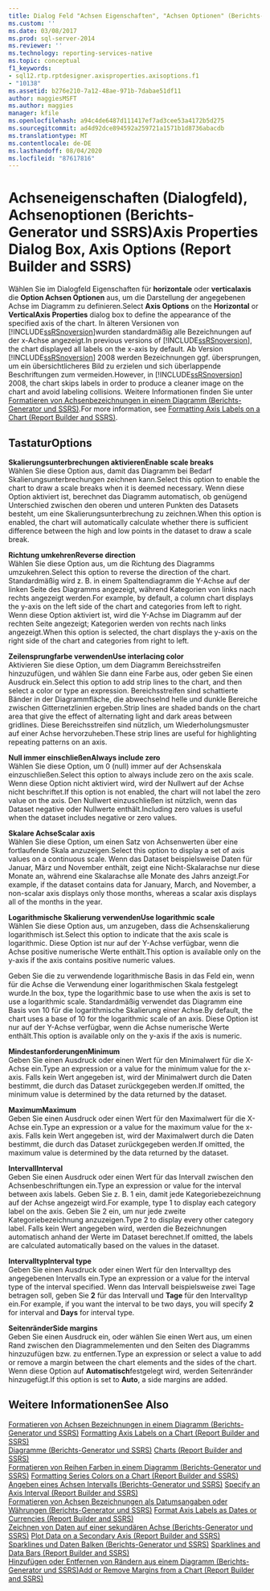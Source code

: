 ```yaml
---
title: Dialog Feld "Achsen Eigenschaften", "Achsen Optionen" (Berichts-Generator und SSRS) | Microsoft-Dokumentation
ms.custom: ''
ms.date: 03/08/2017
ms.prod: sql-server-2014
ms.reviewer: ''
ms.technology: reporting-services-native
ms.topic: conceptual
f1_keywords:
- sql12.rtp.rptdesigner.axisproperties.axisoptions.f1
- "10138"
ms.assetid: b276e210-7a12-48ae-971b-7dabae51df11
author: maggiesMSFT
ms.author: maggies
manager: kfile
ms.openlocfilehash: a94c4de6487d111417ef7ad3cee53a4172b5d275
ms.sourcegitcommit: ad4d92dce894592a259721a1571b1d8736abacdb
ms.translationtype: MT
ms.contentlocale: de-DE
ms.lasthandoff: 08/04/2020
ms.locfileid: "87617816"
---
```

# <a name="axis-properties-dialog-box-axis-options-report-builder-and-ssrs"></a><span data-ttu-id="c3b7f-102">Achseneigenschaften (Dialogfeld), Achsenoptionen (Berichts-Generator und SSRS)</span><span class="sxs-lookup"><span data-stu-id="c3b7f-102">Axis Properties Dialog Box, Axis Options (Report Builder and SSRS)</span></span>
  <span data-ttu-id="c3b7f-103">Wählen Sie im Dialogfeld Eigenschaften für **horizontale** oder **verticalaxis** die **Option Achsen Optionen** aus, um die Darstellung der angegebenen Achse im Diagramm zu definieren.</span><span class="sxs-lookup"><span data-stu-id="c3b7f-103">Select **Axis Options** on the **Horizontal** or **VerticalAxis Properties** dialog box to define the appearance of the specified axis of the chart.</span></span> <span data-ttu-id="c3b7f-104">In älteren Versionen von [!INCLUDE[ssRSnoversion](../includes/ssrsnoversion-md.md)]wurden standardmäßig alle Bezeichnungen auf der x-Achse angezeigt.</span><span class="sxs-lookup"><span data-stu-id="c3b7f-104">In previous versions of [!INCLUDE[ssRSnoversion](../includes/ssrsnoversion-md.md)], the chart displayed all labels on the x-axis by default.</span></span> <span data-ttu-id="c3b7f-105">Ab Version [!INCLUDE[ssRSnoversion](../includes/ssrsnoversion-md.md)] 2008 werden Bezeichnungen ggf. übersprungen, um ein übersichtlicheres Bild zu erzielen und sich überlappende Beschriftungen zum vermeiden.</span><span class="sxs-lookup"><span data-stu-id="c3b7f-105">However, in [!INCLUDE[ssRSnoversion](../includes/ssrsnoversion-md.md)] 2008, the chart skips labels in order to produce a cleaner image on the chart and avoid labeling collisions.</span></span> <span data-ttu-id="c3b7f-106">Weitere Informationen finden Sie unter [Formatieren von Achsenbezeichnungen in einem Diagramm &#40;Berichts-Generator und SSRS&#41;](report-design/formatting-axis-labels-on-a-chart-report-builder-and-ssrs.md).</span><span class="sxs-lookup"><span data-stu-id="c3b7f-106">For more information, see [Formatting Axis Labels on a Chart &#40;Report Builder and SSRS&#41;](report-design/formatting-axis-labels-on-a-chart-report-builder-and-ssrs.md).</span></span>  
  
## <a name="options"></a><span data-ttu-id="c3b7f-107">Tastatur</span><span class="sxs-lookup"><span data-stu-id="c3b7f-107">Options</span></span>  
 <span data-ttu-id="c3b7f-108">**Skalierungsunterbrechungen aktivieren**</span><span class="sxs-lookup"><span data-stu-id="c3b7f-108">**Enable scale breaks**</span></span>  
 <span data-ttu-id="c3b7f-109">Wählen Sie diese Option aus, damit das Diagramm bei Bedarf Skalierungsunterbrechungen zeichnen kann.</span><span class="sxs-lookup"><span data-stu-id="c3b7f-109">Select this option to enable the chart to draw a scale breaks when it is deemed necessary.</span></span> <span data-ttu-id="c3b7f-110">Wenn diese Option aktiviert ist, berechnet das Diagramm automatisch, ob genügend Unterschied zwischen den oberen und unteren Punkten des Datasets besteht, um eine Skalierungsunterbrechung zu zeichnen.</span><span class="sxs-lookup"><span data-stu-id="c3b7f-110">When this option is enabled, the chart will automatically calculate whether there is sufficient difference between the high and low points in the dataset to draw a scale break.</span></span>  
  
 <span data-ttu-id="c3b7f-111">**Richtung umkehren**</span><span class="sxs-lookup"><span data-stu-id="c3b7f-111">**Reverse direction**</span></span>  
 <span data-ttu-id="c3b7f-112">Wählen Sie diese Option aus, um die Richtung des Diagramms umzukehren.</span><span class="sxs-lookup"><span data-stu-id="c3b7f-112">Select this option to reverse the direction of the chart.</span></span> <span data-ttu-id="c3b7f-113">Standardmäßig wird z. B. in einem Spaltendiagramm die Y-Achse auf der linken Seite des Diagramms angezeigt, während Kategorien von links nach rechts angezeigt werden.</span><span class="sxs-lookup"><span data-stu-id="c3b7f-113">For example, by default, a column chart displays the y-axis on the left side of the chart and categories from left to right.</span></span> <span data-ttu-id="c3b7f-114">Wenn diese Option aktiviert ist, wird die Y-Achse im Diagramm auf der rechten Seite angezeigt; Kategorien werden von rechts nach links angezeigt.</span><span class="sxs-lookup"><span data-stu-id="c3b7f-114">When this option is selected, the chart displays the y-axis on the right side of the chart and categories from right to left.</span></span>  
  
 <span data-ttu-id="c3b7f-115">**Zeilensprungfarbe verwenden**</span><span class="sxs-lookup"><span data-stu-id="c3b7f-115">**Use interlacing color**</span></span>  
 <span data-ttu-id="c3b7f-116">Aktivieren Sie diese Option, um dem Diagramm Bereichsstreifen hinzuzufügen, und wählen Sie dann eine Farbe aus, oder geben Sie einen Ausdruck ein.</span><span class="sxs-lookup"><span data-stu-id="c3b7f-116">Select this option to add strip lines to the chart, and then select a color or type an expression.</span></span> <span data-ttu-id="c3b7f-117">Bereichsstreifen sind schattierte Bänder in der Diagrammfläche, die abwechselnd helle und dunkle Bereiche zwischen Gitternetzlinien ergeben.</span><span class="sxs-lookup"><span data-stu-id="c3b7f-117">Strip lines are shaded bands on the chart area that give the effect of alternating light and dark areas between gridlines.</span></span> <span data-ttu-id="c3b7f-118">Diese Bereichsstreifen sind nützlich, um Wiederholungsmuster auf einer Achse hervorzuheben.</span><span class="sxs-lookup"><span data-stu-id="c3b7f-118">These strip lines are useful for highlighting repeating patterns on an axis.</span></span>  
  
 <span data-ttu-id="c3b7f-119">**Null immer einschließen**</span><span class="sxs-lookup"><span data-stu-id="c3b7f-119">**Always include zero**</span></span>  
 <span data-ttu-id="c3b7f-120">Wählen Sie diese Option, um 0 (null) immer auf der Achsenskala einzuschließen.</span><span class="sxs-lookup"><span data-stu-id="c3b7f-120">Select this option to always include zero on the axis scale.</span></span> <span data-ttu-id="c3b7f-121">Wenn diese Option nicht aktiviert wird, wird der Nullwert auf der Achse nicht beschriftet.</span><span class="sxs-lookup"><span data-stu-id="c3b7f-121">If this option is not enabled, the chart will not label the zero value on the axis.</span></span> <span data-ttu-id="c3b7f-122">Den Nullwert einzuschließen ist nützlich, wenn das Dataset negative oder Nullwerte enthält.</span><span class="sxs-lookup"><span data-stu-id="c3b7f-122">Including zero values is useful when the dataset includes negative or zero values.</span></span>  
  
 <span data-ttu-id="c3b7f-123">**Skalare Achse**</span><span class="sxs-lookup"><span data-stu-id="c3b7f-123">**Scalar axis**</span></span>  
 <span data-ttu-id="c3b7f-124">Wählen Sie diese Option, um einen Satz von Achsenwerten über eine fortlaufende Skala anzuzeigen.</span><span class="sxs-lookup"><span data-stu-id="c3b7f-124">Select this option to display a set of axis values on a continuous scale.</span></span> <span data-ttu-id="c3b7f-125">Wenn das Dataset beispielsweise Daten für Januar, März und November enthält, zeigt eine Nicht-Skalarachse nur diese Monate an, während eine Skalarachse alle Monate des Jahrs anzeigt.</span><span class="sxs-lookup"><span data-stu-id="c3b7f-125">For example, if the dataset contains data for January, March, and November, a non-scalar axis displays only those months, whereas a scalar axis displays all of the months in the year.</span></span>  
  
 <span data-ttu-id="c3b7f-126">**Logarithmische Skalierung verwenden**</span><span class="sxs-lookup"><span data-stu-id="c3b7f-126">**Use logarithmic scale**</span></span>  
 <span data-ttu-id="c3b7f-127">Wählen Sie diese Option aus, um anzugeben, dass die Achsenskalierung logarithmisch ist.</span><span class="sxs-lookup"><span data-stu-id="c3b7f-127">Select this option to indicate that the axis scale is logarithmic.</span></span> <span data-ttu-id="c3b7f-128">Diese Option ist nur auf der Y-Achse verfügbar, wenn die Achse positive numerische Werte enthält.</span><span class="sxs-lookup"><span data-stu-id="c3b7f-128">This option is available only on the y-axis if the axis contains positive numeric values.</span></span>  
  
 <span data-ttu-id="c3b7f-129">Geben Sie die zu verwendende logarithmische Basis in das Feld ein, wenn für die Achse die Verwendung einer logarithmischen Skala festgelegt wurde.</span><span class="sxs-lookup"><span data-stu-id="c3b7f-129">In the box, type the logarithmic base to use when the axis is set to use a logarithmic scale.</span></span> <span data-ttu-id="c3b7f-130">Standardmäßig verwendet das Diagramm eine Basis von 10 für die logarithmische Skalierung einer Achse.</span><span class="sxs-lookup"><span data-stu-id="c3b7f-130">By default, the chart uses a base of 10 for the logarithmic scale of an axis.</span></span> <span data-ttu-id="c3b7f-131">Diese Option ist nur auf der Y-Achse verfügbar, wenn die Achse numerische Werte enthält.</span><span class="sxs-lookup"><span data-stu-id="c3b7f-131">This option is available only on the y-axis if the axis is numeric.</span></span>  
  
 <span data-ttu-id="c3b7f-132">**Mindestanforderungen**</span><span class="sxs-lookup"><span data-stu-id="c3b7f-132">**Minimum**</span></span>  
 <span data-ttu-id="c3b7f-133">Geben Sie einen Ausdruck oder einen Wert für den Minimalwert für die X-Achse ein.</span><span class="sxs-lookup"><span data-stu-id="c3b7f-133">Type an expression or a value for the minimum value for the x-axis.</span></span> <span data-ttu-id="c3b7f-134">Falls kein Wert angegeben ist, wird der Minimalwert durch die Daten bestimmt, die durch das Dataset zurückgegeben werden.</span><span class="sxs-lookup"><span data-stu-id="c3b7f-134">If omitted, the minimum value is determined by the data returned by the dataset.</span></span>  
  
 <span data-ttu-id="c3b7f-135">**Maximum**</span><span class="sxs-lookup"><span data-stu-id="c3b7f-135">**Maximum**</span></span>  
 <span data-ttu-id="c3b7f-136">Geben Sie einen Ausdruck oder einen Wert für den Maximalwert für die X-Achse ein.</span><span class="sxs-lookup"><span data-stu-id="c3b7f-136">Type an expression or a value for the maximum value for the x-axis.</span></span> <span data-ttu-id="c3b7f-137">Falls kein Wert angegeben ist, wird der Maximalwert durch die Daten bestimmt, die durch das Dataset zurückgegeben werden.</span><span class="sxs-lookup"><span data-stu-id="c3b7f-137">If omitted, the maximum value is determined by the data returned by the dataset.</span></span>  
  
 <span data-ttu-id="c3b7f-138">**Intervall**</span><span class="sxs-lookup"><span data-stu-id="c3b7f-138">**Interval**</span></span>  
 <span data-ttu-id="c3b7f-139">Geben Sie einen Ausdruck oder einen Wert für das Intervall zwischen den Achsenbeschriftungen ein.</span><span class="sxs-lookup"><span data-stu-id="c3b7f-139">Type an expression or value for the interval between axis labels.</span></span> <span data-ttu-id="c3b7f-140">Geben Sie z. B. 1 ein, damit jede Kategoriebezeichnung auf der Achse angezeigt wird.</span><span class="sxs-lookup"><span data-stu-id="c3b7f-140">For example, type 1 to display each category label on the axis.</span></span> <span data-ttu-id="c3b7f-141">Geben Sie 2 ein, um nur jede zweite Kategoriebezeichnung anzuzeigen.</span><span class="sxs-lookup"><span data-stu-id="c3b7f-141">Type 2 to display every other category label.</span></span> <span data-ttu-id="c3b7f-142">Falls kein Wert angegeben wird, werden die Bezeichnungen automatisch anhand der Werte im Dataset berechnet.</span><span class="sxs-lookup"><span data-stu-id="c3b7f-142">If omitted, the labels are calculated automatically based on the values in the dataset.</span></span>  
  
 <span data-ttu-id="c3b7f-143">**Intervalltyp**</span><span class="sxs-lookup"><span data-stu-id="c3b7f-143">**Interval type**</span></span>  
 <span data-ttu-id="c3b7f-144">Geben Sie einen Ausdruck oder einen Wert für den Intervalltyp des angegebenen Intervalls ein.</span><span class="sxs-lookup"><span data-stu-id="c3b7f-144">Type an expression or a value for the interval type of the interval specified.</span></span> <span data-ttu-id="c3b7f-145">Wenn das Intervall beispielsweise zwei Tage betragen soll, geben Sie **2** für das Intervall und **Tage** für den Intervalltyp ein.</span><span class="sxs-lookup"><span data-stu-id="c3b7f-145">For example, if you want the interval to be two days, you will specify **2** for interval and **Days** for interval type.</span></span>  
  
 <span data-ttu-id="c3b7f-146">**Seitenränder**</span><span class="sxs-lookup"><span data-stu-id="c3b7f-146">**Side margins**</span></span>  
 <span data-ttu-id="c3b7f-147">Geben Sie einen Ausdruck ein, oder wählen Sie einen Wert aus, um einen Rand zwischen den Diagrammelementen und den Seiten des Diagramms hinzuzufügen bzw. zu entfernen.</span><span class="sxs-lookup"><span data-stu-id="c3b7f-147">Type an expression or select a value to add or remove a margin between the chart elements and the sides of the chart.</span></span> <span data-ttu-id="c3b7f-148">Wenn diese Option auf **Automatisch**festgelegt wird, werden Seitenränder hinzugefügt.</span><span class="sxs-lookup"><span data-stu-id="c3b7f-148">If this option is set to **Auto**, a side margins are added.</span></span>  
  
## <a name="see-also"></a><span data-ttu-id="c3b7f-149">Weitere Informationen</span><span class="sxs-lookup"><span data-stu-id="c3b7f-149">See Also</span></span>  
 <span data-ttu-id="c3b7f-150">[Formatieren von Achsen Bezeichnungen in einem Diagramm &#40;Berichts-Generator und SSRS&#41;](report-design/formatting-axis-labels-on-a-chart-report-builder-and-ssrs.md) </span><span class="sxs-lookup"><span data-stu-id="c3b7f-150">[Formatting Axis Labels on a Chart &#40;Report Builder and SSRS&#41;](report-design/formatting-axis-labels-on-a-chart-report-builder-and-ssrs.md) </span></span>  
 <span data-ttu-id="c3b7f-151">[Diagramme &#40;Berichts-Generator und SSRS&#41;](report-design/charts-report-builder-and-ssrs.md) </span><span class="sxs-lookup"><span data-stu-id="c3b7f-151">[Charts &#40;Report Builder and SSRS&#41;](report-design/charts-report-builder-and-ssrs.md) </span></span>  
 <span data-ttu-id="c3b7f-152">[Formatieren von Reihen Farben in einem Diagramm &#40;Berichts-Generator und SSRS&#41;](report-design/formatting-series-colors-on-a-chart-report-builder-and-ssrs.md) </span><span class="sxs-lookup"><span data-stu-id="c3b7f-152">[Formatting Series Colors on a Chart &#40;Report Builder and SSRS&#41;](report-design/formatting-series-colors-on-a-chart-report-builder-and-ssrs.md) </span></span>  
 <span data-ttu-id="c3b7f-153">[Angeben eines Achsen Intervalls &#40;Berichts-Generator und SSRS&#41;](report-design/specify-an-axis-interval-report-builder-and-ssrs.md) </span><span class="sxs-lookup"><span data-stu-id="c3b7f-153">[Specify an Axis Interval &#40;Report Builder and SSRS&#41;](report-design/specify-an-axis-interval-report-builder-and-ssrs.md) </span></span>  
 <span data-ttu-id="c3b7f-154">[Formatieren von Achsen Bezeichnungen als Datumsangaben oder Währungen &#40;Berichts-Generator und SSRS&#41;](report-design/format-axis-labels-as-dates-or-currencies-report-builder-and-ssrs.md) </span><span class="sxs-lookup"><span data-stu-id="c3b7f-154">[Format Axis Labels as Dates or Currencies &#40;Report Builder and SSRS&#41;](report-design/format-axis-labels-as-dates-or-currencies-report-builder-and-ssrs.md) </span></span>  
 <span data-ttu-id="c3b7f-155">[Zeichnen von Daten auf einer sekundären Achse &#40;Berichts-Generator und SSRS&#41;](report-design/plot-data-on-a-secondary-axis-report-builder-and-ssrs.md) </span><span class="sxs-lookup"><span data-stu-id="c3b7f-155">[Plot Data on a Secondary Axis &#40;Report Builder and SSRS&#41;](report-design/plot-data-on-a-secondary-axis-report-builder-and-ssrs.md) </span></span>  
 <span data-ttu-id="c3b7f-156">[Sparklines und Daten Balken &#40;Berichts-Generator und SSRS&#41;](report-design/sparklines-and-data-bars-report-builder-and-ssrs.md) </span><span class="sxs-lookup"><span data-stu-id="c3b7f-156">[Sparklines and Data Bars &#40;Report Builder and SSRS&#41;](report-design/sparklines-and-data-bars-report-builder-and-ssrs.md) </span></span>  
 [<span data-ttu-id="c3b7f-157">Hinzufügen oder Entfernen von Rändern aus einem Diagramm &#40;Berichts-Generator und SSRS&#41;</span><span class="sxs-lookup"><span data-stu-id="c3b7f-157">Add or Remove Margins from a Chart &#40;Report Builder and SSRS&#41;</span></span>](report-design/add-or-remove-margins-from-a-chart-report-builder-and-ssrs.md)  
  
  

